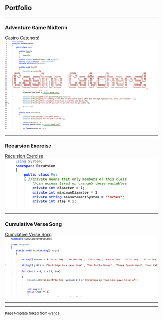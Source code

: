 ## Portfolio

---

### Adventure Game Midterm

[Casino Catchers!](/sample_page)
<img src="images/adventure.png?raw=true"/>

---

### Recursion Exercise

[Recursion Exercise](/sample_1)
<img src="images/recursion.png?raw=true"/>

---

### Cumulative Verse Song

[Cumulative Verse Song](/sample_2)
<img src="images/verse.png?raw=true"/>

---






---
<p style="font-size:11px">Page template forked from <a href="https://github.com/evanca/quick-portfolio">evanca</a></p>
<!-- Remove above link if you don't want to attibute -->
